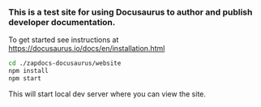### This is a test site for using Docusaurus to author and publish developer documentation.  

To get started see instructions at https://docusaurus.io/docs/en/installation.html

```bash
cd ./zapdocs-docusaurus/website
npm install
npm start
```
This will start local dev server where you can view the site.  
